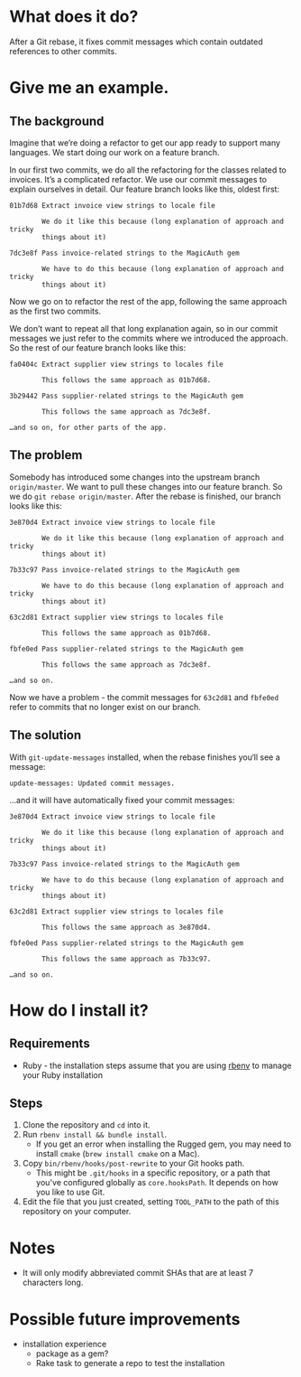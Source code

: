 # What does it do?

After a Git rebase, it fixes commit messages which contain outdated references
to other commits.

# Give me an example.

## The background

Imagine that we’re doing a refactor to get our app ready to support many
languages. We start doing our work on a feature branch.

In our first two commits, we do all the refactoring for the classes related to
invoices. It’s a complicated refactor. We use our commit messages to explain
ourselves in detail. Our feature branch looks like this, oldest first:

```
01b7d68 Extract invoice view strings to locale file

        We do it like this because (long explanation of approach and tricky
        things about it)

7dc3e8f Pass invoice-related strings to the MagicAuth gem

        We have to do this because (long explanation of approach and tricky
        things about it)
```

Now we go on to refactor the rest of the app, following the same approach as
the first two commits.

We don’t want to repeat all that long explanation again, so in our commit
messages we just refer to the commits where we introduced the approach. So the
rest of our feature branch looks like this:

```
fa0404c Extract supplier view strings to locales file

        This follows the same approach as 01b7d68.

3b29442 Pass supplier-related strings to the MagicAuth gem

        This follows the same approach as 7dc3e8f.

…and so on, for other parts of the app.
```

## The problem

Somebody has introduced some changes into the upstream branch `origin/master`.
We want to pull these changes into our feature branch. So we do `git rebase
origin/master`. After the rebase is finished, our branch looks like this:

```
3e870d4 Extract invoice view strings to locale file

        We do it like this because (long explanation of approach and tricky
        things about it)

7b33c97 Pass invoice-related strings to the MagicAuth gem

        We have to do this because (long explanation of approach and tricky
        things about it)

63c2d81 Extract supplier view strings to locales file

        This follows the same approach as 01b7d68.

fbfe0ed Pass supplier-related strings to the MagicAuth gem

        This follows the same approach as 7dc3e8f.

…and so on.
```

Now we have a problem - the commit messages for `63c2d81` and `fbfe0ed` refer
to commits that no longer exist on our branch.

## The solution

With `git-update-messages` installed, when the rebase finishes you‘ll see a message:

```
update-messages: Updated commit messages.
```

…and it will have automatically fixed your commit messages:

```
3e870d4 Extract invoice view strings to locale file

        We do it like this because (long explanation of approach and tricky
        things about it)

7b33c97 Pass invoice-related strings to the MagicAuth gem

        We have to do this because (long explanation of approach and tricky
        things about it)

63c2d81 Extract supplier view strings to locales file

        This follows the same approach as 3e870d4.

fbfe0ed Pass supplier-related strings to the MagicAuth gem

        This follows the same approach as 7b33c97.

…and so on.
```

# How do I install it?

## Requirements

- Ruby - the installation steps assume that you are using [rbenv](https://github.com/rbenv/rbenv) to manage your Ruby installation

## Steps

1. Clone the repository and `cd` into it.
2. Run `rbenv install && bundle install`.
   - If you get an error when installing the Rugged gem, you may need to install `cmake` (`brew install cmake` on a Mac).
3. Copy `bin/rbenv/hooks/post-rewrite` to your Git hooks path.
   - This might be `.git/hooks` in a specific repository, or a path that you've
     configured globally as `core.hooksPath`. It depends on how you like to use
     Git.
4. Edit the file that you just created, setting `TOOL_PATH` to the path of this
   repository on your computer.

# Notes

- It will only modify abbreviated commit SHAs that are at least 7 characters long.

# Possible future improvements

- installation experience
   - package as a gem?
   - Rake task to generate a repo to test the installation
